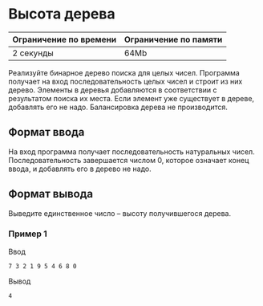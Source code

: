 # Высота дерева

| Ограничение по времени |  Ограничение по памяти|
|--|--|
| 2 секунды | 64Mb |


Реализуйте бинарное дерево поиска для целых чисел. Программа получает на вход последовательность целых чисел и строит из них дерево. Элементы в деревья добавляются в соответствии с результатом поиска их места. Если элемент уже существует в дереве, добавлять его не надо. Балансировка дерева не производится.

## Формат ввода

На вход программа получает последовательность натуральных чисел. Последовательность завершается числом 0, которое означает конец ввода, и добавлять его в дерево не надо.

## Формат вывода

Выведите единственное число – высоту получившегося дерева.

### Пример 1

Ввод

    7 3 2 1 9 5 4 6 8 0

Вывод

    4